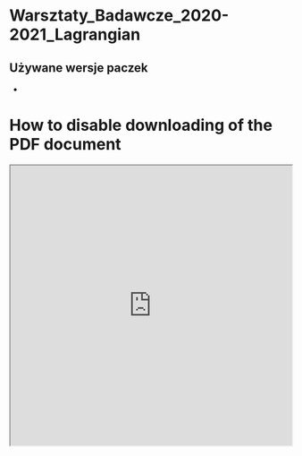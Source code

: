 # Warsztaty_Badawcze_2020-2021_Lagrangian

## Używane wersje paczek
-


<!DOCTYPE html>
<html>
  <head>
    <title>Title of the document</title>
  </head>
  <body>
    <h1>How to disable downloading of the PDF document</h1>
    <iframe src="https://github.com/Korigami/Warsztaty_Badawcze_2020-2021_Lagrangian/blob/main/Lagrangian.pdf" width="100%" height="500px">
    </iframe>
  </body>
</html>
